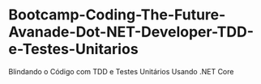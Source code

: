 # Bootcamp-Coding-The-Future-Avanade-Dot-NET-Developer-TDD-e-Testes-Unitarios
Blindando o Código com TDD e Testes Unitários Usando .NET Core
